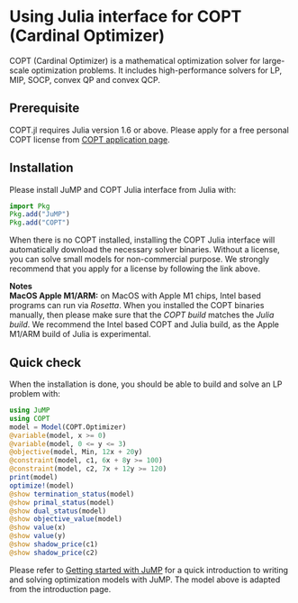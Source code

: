 # Using Julia interface for COPT (Cardinal Optimizer)

COPT (Cardinal Optimizer) is a mathematical optimization solver for large-scale optimization problems.
It includes high-performance solvers for LP, MIP, SOCP, convex QP and convex QCP.

## Prerequisite

COPT.jl requires Julia version 1.6 or above. Please apply for a free personal COPT license from [COPT application page](https://www.shanshu.ai/copt).

## Installation

Please install JuMP and COPT Julia interface from Julia with:

```julia
import Pkg
Pkg.add("JuMP")
Pkg.add("COPT")
```

When there is no COPT installed,
installing the COPT Julia interface will automatically download the necessary solver binaries.
Without a license, you can solve small models for non-commercial purpose.
We strongly recommend that you apply for a license by following the link above.

**Notes**<br>
**MacOS Apple M1/ARM:** on MacOS with Apple M1 chips, Intel based programs can run via *Rosetta*. When you installed the COPT binaries manually, then please make sure that the *COPT build* matches the *Julia build*. We recommend the Intel based COPT and Julia build, as the Apple M1/ARM build of Julia is experimental.

## Quick check

When the installation is done, you should be able to build and solve an LP problem with:

```julia
using JuMP
using COPT
model = Model(COPT.Optimizer)
@variable(model, x >= 0)
@variable(model, 0 <= y <= 3)
@objective(model, Min, 12x + 20y)
@constraint(model, c1, 6x + 8y >= 100)
@constraint(model, c2, 7x + 12y >= 120)
print(model)
optimize!(model)
@show termination_status(model)
@show primal_status(model)
@show dual_status(model)
@show objective_value(model)
@show value(x)
@show value(y)
@show shadow_price(c1)
@show shadow_price(c2)
```

Please refer to [Getting started with JuMP](https://jump.dev/JuMP.jl/stable/tutorials/getting_started/getting_started_with_JuMP/) 
for a quick introduction to writing and solving optimization models with JuMP.
The model above is adapted from the introduction page.
